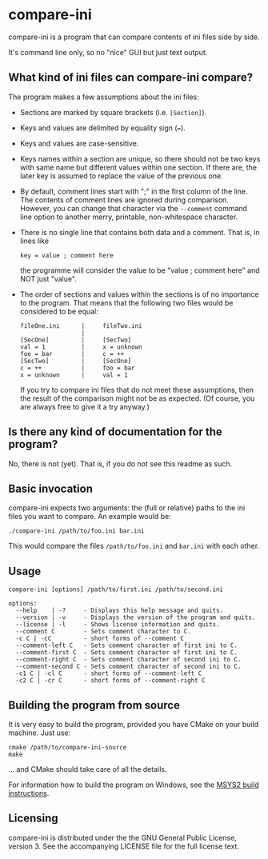 # compare-ini

compare-ini is a program that can compare contents of ini files side by side.

It's command line only, so no "nice" GUI but just text output.

## What kind of ini files can compare-ini compare?

The program makes a few assumptions about the ini files:

* Sections are marked by square brackets (i.e. `[Section]`).
* Keys and values are delimited by equality sign (`=`).
* Keys and values are case-sensitive.
* Keys names within a section are unique, so there should not be two keys
  with same name but different values within one section. If there are, the
  later key is assumed to replace the value of the previous one.
* By default, comment lines start with ";" in the first column of the line.
  The contents of comment lines are ignored during comparison.
  However, you can change that character via the `--comment` command line
  option to another merry, printable, non-whitespace character.
* There is no single line that contains both data and a comment. That is,
  in lines like

      key = value ; comment here

  the programme will consider the value to be "value ; comment here" and
  NOT just "value".
* The order of sections and values within the sections is of no importance
  to the program. That means that the following two files would be
  considered to be equal:

      fileOne.ini      |     fileTwo.ini
                       |
      [SecOne]         |     [SecTwo]
      val = 1          |     x = unknown
      foo = bar        |     c = ++
      [SecTwo]         |     [SecOne]
      c = ++           |     foo = bar
      x = unknown      |     val = 1 

  If you try to compare ini files that do not meet these assumptions, then the
  result of the comparison might not be as expected. (Of course, you are
  always free to give it a try anyway.)

## Is there any kind of documentation for the program?

No, there is not (yet). That is, if you do not see this readme as such.

## Basic invocation

compare-ini expects two arguments: the (full or relative) paths to the ini
files you want to compare. An example would be:

    ./compare-ini /path/to/foo.ini bar.ini

This would compare the files `/path/to/foo.ini` and `bar.ini` with each other.

## Usage

```
compare-ini [options] /path/to/first.ini /path/to/second.ini

options:
  --help    | -?     - Displays this help message and quits.
  --version | -v     - Displays the version of the program and quits.
  --license | -l     - Shows license information and quits.
  --comment C        - Sets comment character to C.
  -c C | -cC         - short forms of --comment C
  --comment-left C   - Sets comment character of first ini to C.
  --comment-first C  - Sets comment character of first ini to C.
  --comment-right C  - Sets comment character of second ini to C.
  --comment-second C - Sets comment character of second ini to C.
  -c1 C | -cl C      - short forms of --comment-left C
  -c2 C | -cr C      - short forms of --comment-right C
```

## Building the program from source

It is very easy to build the program, provided you have CMake on your build
machine. Just use:

    cmake /path/to/compare-ini-source
    make

... and CMake should take care of all the details.

For information how to build the program on Windows, see the
[MSYS2 build instructions](./documentation/msys2-build.md).

## Licensing

compare-ini is distributed under the the GNU General Public License,
version 3. See the accompanying LICENSE file for the full license text.
